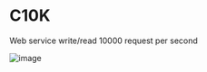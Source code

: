 # C10K
Web service write/read 10000 request per second

![image](https://github.com/dinhthien2000/C10K/assets/46556157/30175f14-b201-45f3-aae6-24e800732513)

